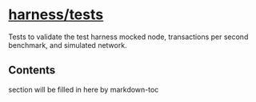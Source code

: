 # [harness/tests](./harness/tests)

Tests to validate the test harness mocked node, transactions per second
benchmark, and simulated network.

<!-- ToC start -->

## Contents

section will be filled in here by markdown-toc

<!-- ToC end -->

<!-- 
# to regenerate this file:
markdown-toc README.md --replace --skip-headers 2 --inline --header "##  Contents"
-->
